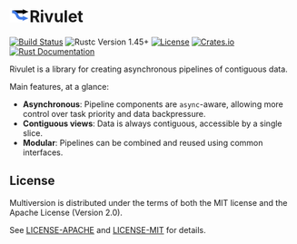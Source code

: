 <img src="icon.png" alt="icon" height="25" />Rivulet
=======
[![Build Status](https://github.com/calebzulawski/rivulet/workflows/Build/badge.svg?branch=master)](https://github.com/calebzulawski/rivulet/actions)
![Rustc Version 1.45+](https://img.shields.io/badge/rustc-1.45+-lightgray.svg)
[![License](https://img.shields.io/crates/l/rivulet)](https://crates.io/crates/rivulet)
[![Crates.io](https://img.shields.io/crates/v/rivulet)](https://crates.io/crates/rivulet)
[![Rust Documentation](https://img.shields.io/badge/api-rustdoc-blue.svg)](https://docs.rs/rivulet)

Rivulet is a library for creating asynchronous pipelines of contiguous data.

Main features, at a glance:

* **Asynchronous**: Pipeline components are `async`-aware, allowing more control over task priority and data backpressure.
* **Contiguous views**: Data is always contiguous, accessible by a single slice.
* **Modular**: Pipelines can be combined and reused using common interfaces.

## License
Multiversion is distributed under the terms of both the MIT license and the Apache License (Version 2.0).

See [LICENSE-APACHE](LICENSE-APACHE) and [LICENSE-MIT](LICENSE-MIT) for details.
